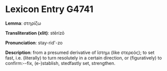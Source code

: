 # Lexicon Entry G4741

**Lemma**: στηρίζω

**Transliteration (xlit)**: stērízō

**Pronunciation**: stay-rid'-zo

**Description**:
from a presumed derivative of ἵστημι (like στερεός); to set fast, i.e. (literally) to turn resolutely in a certain direction, or (figuratively) to confirm:--fix, (e-)stablish, stedfastly set, strengthen.
